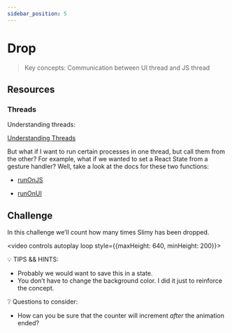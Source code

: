 ```yaml
---
sidebar_position: 5
---
```


# Drop

> Key concepts: Communication between UI thread and JS thread

## Resources

### Threads

Understanding threads:

[Understanding Threads](https://brooklinmyers.medium.com/react-native-understanding-threads-e026c7d62bb2)

But what if I want to run certain processes in one thread, but call them from the other? For example, what if we wanted to set a React State from a gesture handler? Well, take a look at the docs for these two functions:

- [runOnJS](https://docs.swmansion.com/react-native-reanimated/docs/threading/runOnUIJS)

- [runOnUI](https://docs.swmansion.com/react-native-reanimated/docs/threading/runOnUI)

## Challenge

In this challenge we’ll count how many times Slimy has been dropped.

<video controls autoplay loop style={{maxHeight: 640, minHeight: 200}}>

  <source src="https://user-images.githubusercontent.com/80724668/187310893-69f28b75-c18a-4944-a3b8-3d3629536152.mov" />
</video>

💡 TIPS && HINTS:

- Probably we would want to save this in a state.
- You don’t have to change the background color. I did it just to reinforce the concept.

❔ Questions to consider:

- How can you be sure that the counter will increment _after_ the animation ended?
